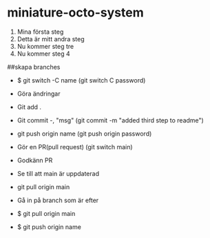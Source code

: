 # miniature-octo-system
1. Mina första steg
2. Detta är mitt andra steg
3. Nu kommer steg tre
4. Nu kommer steg 4

##skapa branches
* $ git switch -C name (git switch C password)
* Göra ändringar 
* Git add .
* Git commit -, "msg" (git commit -m "added third step to readme")
* git push origin name (git push origin password)
* Gör en PR(pull request) (git switch main)
* Godkänn PR
* Se till att main är uppdaterad
* git pull origin main

* Gå in på branch som är efter
* $ git pull origin main
* $ git push origin name

